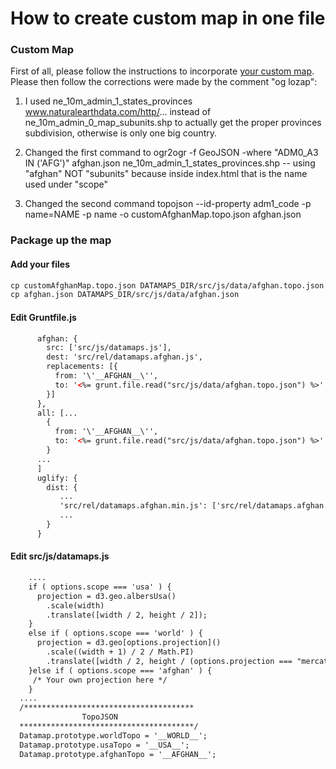 How to create custom map in one file
=====================================

### Custom Map

First of all, please follow the instructions to incorporate [your custom map](http://datamaps.markmarkoh.com/using-custom-map-data-w-datamaps/). Please then follow the corrections were made by the comment "og lozap":

1. I used ne_10m_admin_1_states_provinces www.naturalearthdata.com/http/... instead of ne_10m_admin_0_map_subunits.shp to actually get the proper provinces subdivision, otherwise is only one big country.

2. Changed the first command to ogr2ogr -f GeoJSON -where "ADM0_A3 IN ('AFG')" afghan.json ne_10m_admin_1_states_provinces.shp -- using "afghan" NOT "subunits" because inside index.html that is the name used under "scope"

3. Changed the second command topojson --id-property adm1_code -p name=NAME -p name -o customAfghanMap.topo.json afghan.json

### Package up the map

#### Add your files

```html
cp customAfghanMap.topo.json DATAMAPS_DIR/src/js/data/afghan.topo.json
cp afghan.json DATAMAPS_DIR/src/js/data/afghan.json
```

#### Edit Gruntfile.js

```html
      afghan: {
        src: ['src/js/datamaps.js'],
        dest: 'src/rel/datamaps.afghan.js',
        replacements: [{
          from: '\'__AFGHAN__\'',
          to: '<%= grunt.file.read("src/js/data/afghan.topo.json") %>'
        }]
      },
      all: [...
        {
          from: '\'__AFGHAN__\'',
          to: '<%= grunt.file.read("src/js/data/afghan.topo.json") %>'
        }
      ...
      ]
      uglify: {
        dist: {
           ...
           'src/rel/datamaps.afghan.min.js': ['src/rel/datamaps.afghan.js'],
           ...
        }
      }
```

#### Edit src/js/datamaps.js

```html
    ....
    if ( options.scope === 'usa' ) {
      projection = d3.geo.albersUsa()
        .scale(width)
        .translate([width / 2, height / 2]);
    }
    else if ( options.scope === 'world' ) {
      projection = d3.geo[options.projection]()
        .scale((width + 1) / 2 / Math.PI)
        .translate([width / 2, height / (options.projection === "mercator" ? 1.45 : 1.8)]);
    }else if ( options.scope === 'afghan' ) {
     /* Your own projection here */
    }
  ....
  /**************************************
                TopoJSON
  ***************************************/
  Datamap.prototype.worldTopo = '__WORLD__';
  Datamap.prototype.usaTopo = '__USA__';
  Datamap.prototype.afghanTopo = '__AFGHAN__';

```